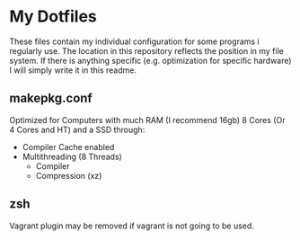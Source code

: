 # My Dotfiles

These files contain my individual configuration for some programs i regularly use.
The location in this repository reflects the position in my file system.
If there is anything specific (e.g. optimization for specific hardware) I will simply write it in this readme.

## makepkg.conf

Optimized for Computers with much RAM (I recommend 16gb) 8 Cores (Or 4 Cores and HT) and a SSD through:

- Compiler Cache enabled
- Multithreading (8 Threads)
    - Compiler
    - Compression (xz)

## zsh

Vagrant plugin may be removed if vagrant is not going to be used.

